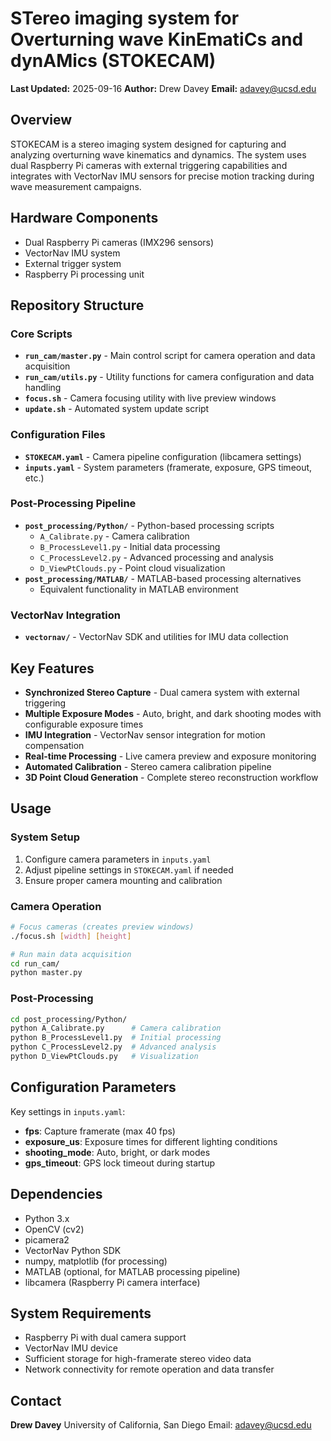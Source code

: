 # STereo imaging system for Overturning wave KinEmatiCs and dynAMics (STOKECAM)

**Last Updated:** 2025-09-16
**Author:** Drew Davey
**Email:** adavey@ucsd.edu

## Overview

STOKECAM is a stereo imaging system designed for capturing and analyzing overturning wave kinematics and dynamics. The system uses dual Raspberry Pi cameras with external triggering capabilities and integrates with VectorNav IMU sensors for precise motion tracking during wave measurement campaigns.

## Hardware Components

- Dual Raspberry Pi cameras (IMX296 sensors)
- VectorNav IMU system
- External trigger system
- Raspberry Pi processing unit

## Repository Structure

### Core Scripts
- **`run_cam/master.py`** - Main control script for camera operation and data acquisition
- **`run_cam/utils.py`** - Utility functions for camera configuration and data handling
- **`focus.sh`** - Camera focusing utility with live preview windows
- **`update.sh`** - Automated system update script

### Configuration Files
- **`STOKECAM.yaml`** - Camera pipeline configuration (libcamera settings)
- **`inputs.yaml`** - System parameters (framerate, exposure, GPS timeout, etc.)

### Post-Processing Pipeline
- **`post_processing/Python/`** - Python-based processing scripts
  - `A_Calibrate.py` - Camera calibration
  - `B_ProcessLevel1.py` - Initial data processing
  - `C_ProcessLevel2.py` - Advanced processing and analysis
  - `D_ViewPtClouds.py` - Point cloud visualization
- **`post_processing/MATLAB/`** - MATLAB-based processing alternatives
  - Equivalent functionality in MATLAB environment

### VectorNav Integration
- **`vectornav/`** - VectorNav SDK and utilities for IMU data collection

## Key Features

- **Synchronized Stereo Capture** - Dual camera system with external triggering
- **Multiple Exposure Modes** - Auto, bright, and dark shooting modes with configurable exposure times
- **IMU Integration** - VectorNav sensor integration for motion compensation
- **Real-time Processing** - Live camera preview and exposure monitoring
- **Automated Calibration** - Stereo camera calibration pipeline
- **3D Point Cloud Generation** - Complete stereo reconstruction workflow

## Usage

### System Setup
1. Configure camera parameters in `inputs.yaml`
2. Adjust pipeline settings in `STOKECAM.yaml` if needed
3. Ensure proper camera mounting and calibration

### Camera Operation
```bash
# Focus cameras (creates preview windows)
./focus.sh [width] [height]

# Run main data acquisition
cd run_cam/
python master.py
```

### Post-Processing
```bash
cd post_processing/Python/
python A_Calibrate.py      # Camera calibration
python B_ProcessLevel1.py  # Initial processing
python C_ProcessLevel2.py  # Advanced analysis
python D_ViewPtClouds.py   # Visualization
```

## Configuration Parameters

Key settings in `inputs.yaml`:
- **fps**: Capture framerate (max 40 fps)
- **exposure_us**: Exposure times for different lighting conditions
- **shooting_mode**: Auto, bright, or dark modes
- **gps_timeout**: GPS lock timeout during startup

## Dependencies

- Python 3.x
- OpenCV (cv2)
- picamera2
- VectorNav Python SDK
- numpy, matplotlib (for processing)
- MATLAB (optional, for MATLAB processing pipeline)
- libcamera (Raspberry Pi camera interface)

## System Requirements

- Raspberry Pi with dual camera support
- VectorNav IMU device
- Sufficient storage for high-framerate stereo video data
- Network connectivity for remote operation and data transfer

## Contact

**Drew Davey**
University of California, San Diego
Email: adavey@ucsd.edu
